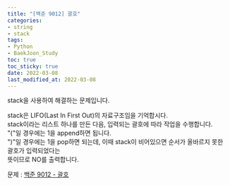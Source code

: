 ```yaml
---
title: "[백준 9012] 괄호"
categories: 
- string
- stack
tags:
- Python
- BaekJoon_Study
toc: true
toc_sticky: true
date: 2022-03-08
last_modified_at: 2022-03-08
---
```


stack을 사용하여 해결하는 문제입니다.

stack은 LIFO(Last In First Out)의 자료구조임을 기억합시다.  
stack이라는 리스트 하나를 만든 다음, 입력되는 괄호에 따라 작업을 수행합니다.  
"("일 경우에는 1을 append하면 됩니다.  
")"일 경우에는 1을 pop하면 되는데, 이때 stack이 비어있으면 순서가 올바르지 못한 괄호가 입력되었다는   
뜻이므로 NO를 출력합니다.

문제 : [백준 9012 - 괄호](https://www.acmicpc.net/problem/9012)

<script src="https://gist.github.com/Ryumaker/d6b62abcdb58d54f48bff6e7be2c945b.js"></script>



